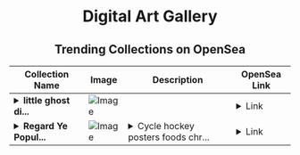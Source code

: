 <div align="center">

# Digital Art Gallery

## Trending Collections on OpenSea

| Collection Name                       | Image                                                                                     | Description                       | OpenSea Link                                                                                          |
|---------------------------------------|-------------------------------------------------------------------------------------------|-----------------------------------|--------------------------------------------------------------------------------------------------------|
| **<details><summary>little ghost di...</summary>little ghost digital trading cards series 1</details>** | ![Image](https://i.seadn.io/s/raw/files/7592509d13bb2bdeffc2dadd07bed4c6.png?w=500&auto=format?w=200&auto=format) |  | <details><summary>Link</summary>[little ghost digital trading cards series 1](https://opensea.io/collection/little-ghost-digital-trading-cards-series-1)</details> |
| **<details><summary>Regard Ye Popul...</summary>Regard Ye Popularity</details>** | ![Image](https://i.seadn.io/s/raw/files/b0c06f2cc282719c91cb1c97453aea80.jpg?w=500&auto=format?w=200&auto=format) | <details><summary>Cycle hockey posters foods chr...</summary>Cycle hockey posters foods chrome measured stopped unfortunately</details> | <details><summary>Link</summary>[Regard Ye Popularity](https://opensea.io/collection/regard-ye-popularity)</details> |

</div>